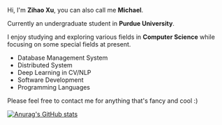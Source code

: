 Hi, I'm **Zihao Xu**, you can also call me **Michael**.

Currently an undergraduate student in **Purdue University**.

I enjoy studying and exploring various fields in **Computer Science** while focusing on some special fields at present.

* Database Management System
* Distributed System
* Deep Learning in CV/NLP
* Software Development
* Programming Languages

Please feel free to contact me for anything that's fancy and cool :)

[![Anurag's GitHub stats](https://github-readme-stats.vercel.app/api?username=xzhseh&theme=cobalt&count_private=true)](https://github.com/anuraghazra/github-readme-stats)
<!--
**xzhseh/xzhseh** is a ✨ _special_ ✨ repository because its `README.md` (this file) appears on your GitHub profile.

Here are some ideas to get you started:

- 🔭 I’m currently working on ...
- 🌱 I’m currently learning ...
- 👯 I’m looking to collaborate on ...
- 🤔 I’m looking for help with ...
- 💬 Ask me about ...
- 📫 How to reach me: ...
- 😄 Pronouns: ...
- ⚡ Fun fact: ...
-->
